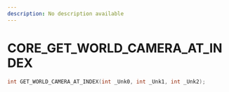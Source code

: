 ```yaml
---
description: No description available 
---
```


# CORE\_GET_WORLD_CAMERA_AT_INDEX

```cpp
int GET_WORLD_CAMERA_AT_INDEX(int _Unk0, int _Unk1, int _Unk2);
```